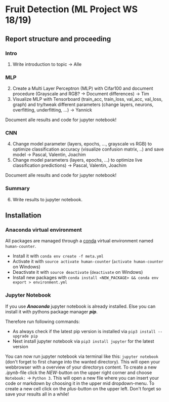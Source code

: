 # Fruit Detection (ML Project WS 18/19)

## Report structure and proceeding

### Intro

1. Write introduction to topic → Alle

### MLP

2. Create a Multi Layer Perceptron (MLP) with Cifar100 and document procedure (Grayscale and RGB? → Document differences) → Tim
3. Visualize MLP with Tensorboard (train_acc, train_loss, val_acc, val_loss, graph) and try/tweak different parameters (change layers, neurons, overfitting, underfitting, ...) → Yannick

Document alle results and code for jupyter notebook!

### CNN

4. Change model parameter (layers, epochs, ..., grayscale vs RGB) to optimize classification accuracy (visualize confusion matrix, ..) and save model → Pascal, Valentin, Joachim
5. Change model parameters (layers, epochs, ...) to optimize live classification predictions) → Pascal, Valentin, Joachim

Document alle results and code for jupyter notebook!

### Summary

6. Write results to jupyter notebook.


## Installation

### Anaconda virtual environment

All packages are managed through a [conda](https://conda.io/docs/) virtual environment named `human-counter`.
- Install it with `conda env create -f meta.yml`
- Activate it with `source activate human-counter` (`activate human-counter` on Windows)
- Deactivate it with `source deactivate` (`deactivate` on Windows)
- Install new packages with `conda install <NEW_PACKAGE> && conda env export > environment.yml`

### Jupyter Notebook

If you use ***Anaconda*** jupyter notebook is already installed. Else you can install it with pythons package manager ***pip***.

Therefore run following commands:

- As always check if the latest pip version is installed via `pip3 install --upgrade pip`
- Next install jupyter notebook via `pip3 install jupyter` for the latest version

You can now run jupyter notebook via terminal like this: `jupyter notebook` (don't forget to first change into the wanted directory). This will open your webbrowser with a overview of your directorys content. To create a new *.ipynb*-file click the *NEW*-button on the upper right corner and choose `Notebook:` → `Python 3`. This will open a new file where you can insert your code or markdown by choosing it in the upper mid dropdown-menu. To create a new cell click on the *plus*-button on the upper left. Don't forget so save your results all in a while!
